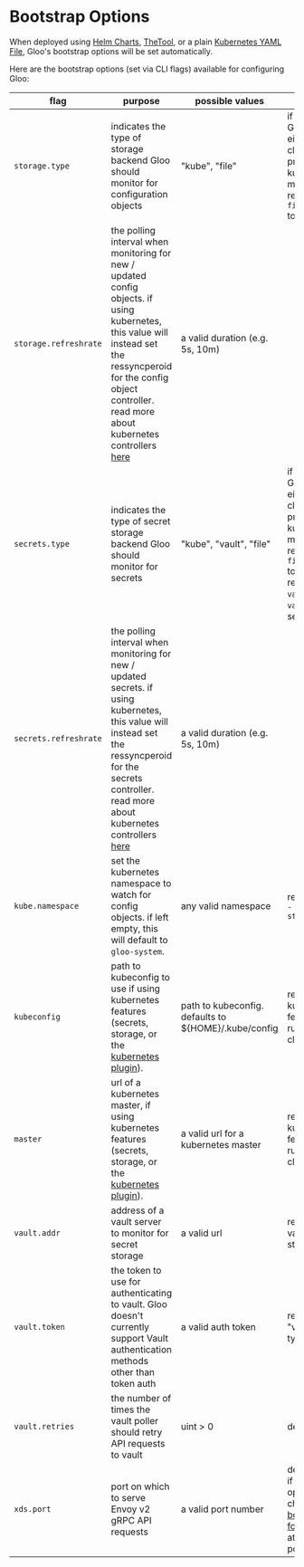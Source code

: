 # Bootstrap Options

When deployed using [Helm Charts](TODO), [TheTool](TODO), or a plain [Kubernetes YAML File](TODO),
Gloo's bootstrap options will be set automatically.

Here are the bootstrap options (set via CLI flags) available for configuring Gloo:

| flag         | purpose                                                                             | possible values | notes                                                                                                                                                 |   |
|--------------|-------------------------------------------------------------------------------------|-----------------|-------------------------------------------------------------------------------------------------------------------------------------------------------|---|
| `storage.type` | indicates the type of storage backend Gloo should monitor for configuration objects | "kube", "file"  | if using "kube", Gloo must be either run in-cluster, or provided a valid kubeconfig and master url. "file" requires the `--file.config.dir` to be set |   |
| `storage.refreshrate` | the polling interval when monitoring for new / updated config objects. if using kubernetes, this value will instead set the ressyncperoid for the config object controller. read more about kubernetes controllers [here](http://borismattijssen.github.io/articles/kubernetes-informers-controllers-reflectors-stores) | a valid duration (e.g. 5s, 10m) |                                           |   |
| `secrets.type` | indicates the type of secret storage backend Gloo should monitor for secrets | "kube", "vault", "file" | if using "kube", Gloo must be either run in-cluster, or provided a valid kubeconfig and master url.  "file" requires `--file.secret.dir` to be set "vault" requires `--vault.addr` and `--vault.token` to be set |   |
| `secrets.refreshrate` | the polling interval when monitoring for new / updated secrets. if using kubernetes, this value will instead set the ressyncperoid for the secrets controller. read more about kubernetes controllers [here](http://borismattijssen.github.io/articles/kubernetes-informers-controllers-reflectors-stores)              | a valid duration (e.g. 5s, 10m) |                                           |   |
| `kube.namespace` | set the kubernetes namespace to watch for config objects. if left empty, this will default to `gloo-system`.   | any valid namespace                                  | required if using `--storage.type=kube`                          |   |
| `kubeconfig`     | path to kubeconfig to use if using kubernetes features (secrets, storage, or the [kubernetes plugin](TODO)).   | path to kubeconfig. defaults to ${HOME}/.kube/config | required if using kubernetes features and running out-of-cluster |   |
| `master`         | url of a kubernetes master, if using kubernetes features (secrets, storage, or the [kubernetes plugin](TODO)). | a valid url for a kubernetes master                  | required if using kubernetes features and running out-of-cluster |   |
| `vault.addr`          | address of a vault server to monitor for secret storage                                                                                                                                                                                                                                                                 | a valid url                     | required if using vault as a secret store |   |
| `vault.token`   | the token to use for authenticating to vault. Gloo doesn't currently support Vault authentication methods other than token auth | a valid auth token  | required if using "vault" secret type                                                                                            |   |
| `vault.retries` | the number of times the vault poller should retry API requests to vault                                                         | uint > 0            | default to 3                                                                                                                     |   |
| `xds.port`      | port on which to serve Envoy v2 gRPC API requests                                                                               | a valid port number | defaults to 8081. if you edit this option, be sure to change the [bootstrap config for Envoy](TODO) to point at the new xDS port |   |


